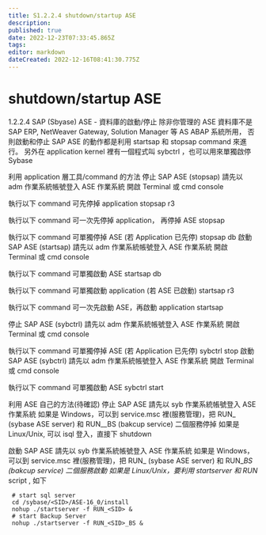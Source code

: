 ```yaml
---
title: S1.2.2.4	shutdown/startup ASE
description: 
published: true
date: 2022-12-23T07:33:45.865Z
tags: 
editor: markdown
dateCreated: 2022-12-16T08:41:30.775Z
---
```


# shutdown/startup ASE
1.2.2.4 SAP (Sbyase) ASE - 資料庫的啟動/停止
除非你管理的 ASE 資料庫不是 SAP ERP, NetWeaver Gateway, Solution Manager 等 AS ABAP 系統所用，
否則啟動和停止 SAP ASE 的動作都是利用 startsap 和  stopsap command 來進行。
另外在 application kernel 裡有一個程式叫  sybctrl ，也可以用來單獨啟停 Sybase

利用 application 層工具/command 的方法
停止 SAP ASE (stopsap)
請先以 <sid>adm 作業系統帳號登入 ASE 作業系統
開啟 Terminal 或  cmd console

執行以下 command 可先停掉 application
       stopsap  r3

執行以下 command 可一次先停掉 application， 再停掉 ASE
       stopsap  

執行以下 command 可單獨停掉 ASE (若 Application 已先停)
      stopsap db
啟動 SAP ASE (startsap)
請先以 <sid>adm 作業系統帳號登入 ASE 作業系統
開啟 Terminal 或  cmd console

執行以下 command 可單獨啟動 ASE 
      startsap db

執行以下 command 可單獨啟動 application (若 ASE 已啟動)
       startsap  r3

執行以下 command 可一次先啟動 ASE，再啟動 application
       startsap  

停止 SAP ASE (sybctrl)
請先以 <sid>adm 作業系統帳號登入 ASE 作業系統
開啟 Terminal 或  cmd console

執行以下 command 可單獨停掉 ASE (若 Application 已先停)
      sybctrl stop
啟動 SAP ASE (sybctrl)
請先以 <sid>adm 作業系統帳號登入 ASE 作業系統
開啟 Terminal 或  cmd console

執行以下 command 可單獨啟動 ASE 
      sybctrl start

利用 ASE 自己的方法(待確認)
停止 SAP ASE
請先以 syb<dbsid> 作業系統帳號登入 ASE 作業系統
如果是 Windows，可以到 service.msc 裡(服務管理)，把 RUN_<SID> (sybase ASE server) 和 RUN_<SID>_BS (bakcup service) 
二個服務停掉
如果是 Linux/Unix, 可以 isql 登入，直接下 shutdown 

 啟動 SAP ASE
請先以 syb<dbsid> 作業系統帳號登入 ASE 作業系統
如果是 Windows，可以到 service.msc 裡(服務管理)，把 RUN_<SID> (sybase ASE server) 和 RUN_<SID>_BS (bakcup service) 
二個服務啟動
如果是 Linux/Unix，要利用 startserver 和 RUN_<SID> script , 如下 

     # start sql server
     cd /sybase/<SID>/ASE-16_0/install
     nohup ./startserver -f RUN_<SID> &
     # start Backup Server
     nohup ./startserver -f RUN_<SID>_BS &
